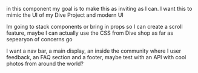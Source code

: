 in this component my goal is to make this as inviting as I can. 
I want this to mimic the UI of my Dive Project and modern UI

Im going to stack components or bring in props so I can create a scroll feature, maybe I can actually use the CSS from Dive shop as far as sepearyon of concerns go

I want a nav bar, a main display, an inside the community where I user feedback, an FAQ section and a footer, maybe test with an API with cool photos from around the world?